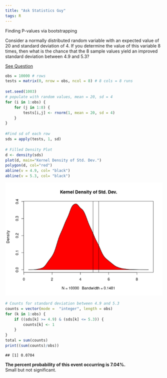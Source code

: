 ```yaml
---
title: "Ask Statistics Guy"
tags: R
---
```


Finding P-values via bootstrapping

Consider a normally distributed random variable with an expected value
of 20 and standard deviation of 4. If you determine the value of this
variable 8 times, then what is the chance that the 8 sample values yield
an improved standard deviation between 4.9 and 5.3?

[See
Question](https://www.reddit.com/r/AskStatistics/comments/dgvcq0/can_anyone_help_me_with_this_question_about_the/?%24deep_link=true&correlation_id=8d023e0e-cae3-4a55-b070-aa7c17047ecd&ref=email_digest&ref_campaign=email_digest&ref_source=email&%243p=e_as&%24original_url=https%3A%2F%2Fwww.reddit.com%2Fr%2FAskStatistics%2Fcomments%2Fdgvcq0%2Fcan_anyone_help_me_with_this_question_about_the%2F%3F%24deep_link%3Dtrue%26correlation_id%3D8d023e0e-cae3-4a55-b070-aa7c17047ecd%26ref%3Demail_digest%26ref_campaign%3Demail_digest%26ref_source%3Demail%26utm_content%3Dpost_title%26utm_medium%3Ddigest%26utm_name%3Dtop_posts%26utm_source%3Demail%26utm_term%3Dday&_branch_match_id=711018267596211740)

``` r
obs = 10000 # rows
tests = matrix(0, nrow = obs, ncol = 8) # 8 cols = 8 runs 

set.seed(1003)
# populate with random values, mean = 20, sd = 4
for (i in 1:obs) {
    for (j in 1:8) {
        tests[i,j] <- rnorm(1, mean = 20, sd = 4)
    }
}

#Find sd of each row
sds = apply(tests, 1, sd)

# Filled Density Plot
d <- density(sds)
plot(d, main="Kernel Density of Std. Dev.")
polygon(d, col="red")
abline(v = 4.9, col= "black")
abline(v = 5.3, col= "black")
```

![](/assets/img/p-values.png)

``` r
# Counts for standard deviation between 4.9 and 5.3
counts = vector(mode =  "integer", length = obs)
for (k in 1:obs) {
    if ((sds[k] >= 4.9) & (sds[k] <= 5.3)) {
        counts[k] <- 1
    }
}
total = sum(counts)
print((sum(counts)/obs))
```

    ## [1] 0.0704

**The percent probability of this event occurring is 7.04%.**  
Small but not significant.
